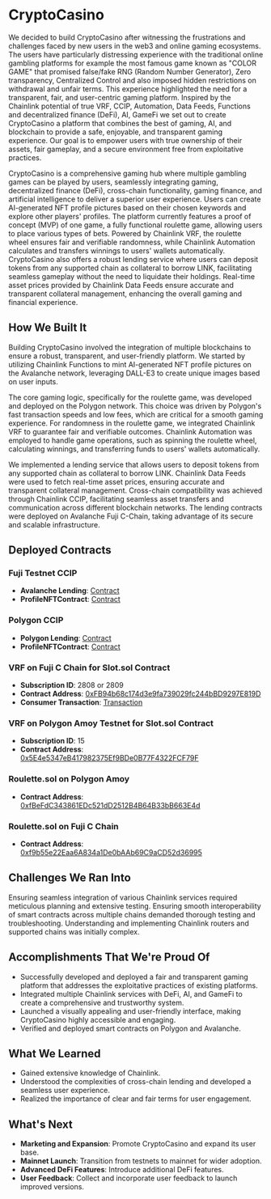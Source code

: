 # CryptoCasino

We decided to build CryptoCasino after witnessing the frustrations and challenges faced by new users in the web3 and online gaming ecosystems. The users have particularly distressing experience with the traditional online gambling platforms for example the most famous game known as "COLOR GAME" that promised false/fake RNG (Random Number Generator), Zero transparency, Centralized Control and also imposed hidden restrictions on withdrawal and unfair terms. This experience highlighted the need for a transparent, fair, and user-centric gaming platform. Inspired by the Chainlink potential of true VRF, CCIP, Automation, Data Feeds, Functions and decentralized finance (DeFi), AI, GameFi we set out to create CryptoCasino a platform that combines the best of gaming, AI, and blockchain to provide a safe, enjoyable, and transparent gaming experience. Our goal is to empower users with true ownership of their assets, fair gameplay, and a secure environment free from exploitative practices.

CryptoCasino is a comprehensive gaming hub where multiple gambling games can be played by users, seamlessly integrating gaming, decentralized finance (DeFi), cross-chain functionality, gaming finance, and artificial intelligence to deliver a superior user experience. Users can create AI-generated NFT profile pictures based on their chosen keywords and explore other players' profiles. The platform currently features a proof of concept (MVP) of one game, a fully functional roulette game, allowing users to place various types of bets. Powered by Chainlink VRF, the roulette wheel ensures fair and verifiable randomness, while Chainlink Automation calculates and transfers winnings to users' wallets automatically. CryptoCasino also offers a robust lending service where users can deposit tokens from any supported chain as collateral to borrow LINK, facilitating seamless gameplay without the need to liquidate their holdings. Real-time asset prices provided by Chainlink Data Feeds ensure accurate and transparent collateral management, enhancing the overall gaming and financial experience.

## How We Built It

Building CryptoCasino involved the integration of multiple blockchains to ensure a robust, transparent, and user-friendly platform. We started by utilizing Chainlink Functions to mint AI-generated NFT profile pictures on the Avalanche network, leveraging DALL-E3 to create unique images based on user inputs.

The core gaming logic, specifically for the roulette game, was developed and deployed on the Polygon network. This choice was driven by Polygon's fast transaction speeds and low fees, which are critical for a smooth gaming experience. For randomness in the roulette game, we integrated Chainlink VRF to guarantee fair and verifiable outcomes. Chainlink Automation was employed to handle game operations, such as spinning the roulette wheel, calculating winnings, and transferring funds to users' wallets automatically.

We implemented a lending service that allows users to deposit tokens from any supported chain as collateral to borrow LINK. Chainlink Data Feeds were used to fetch real-time asset prices, ensuring accurate and transparent collateral management. Cross-chain compatibility was achieved through Chainlink CCIP, facilitating seamless asset transfers and communication across different blockchain networks. The lending contracts were deployed on Avalanche Fuji C-Chain, taking advantage of its secure and scalable infrastructure.

## Deployed Contracts

### Fuji Testnet CCIP
- **Avalanche Lending**: [Contract](https://testnet.snowtrace.io/address/0xf25B0cBCA90Ac97e3037488Bb64F0E0D9D706597)
- **ProfileNFTContract**: [Contract](https://testnet.snowtrace.io/address/0x11d839AcBe82440228F0Cd14922A3092f7CaeaC7)

### Polygon CCIP
- **Polygon Lending**: [Contract](https://www.oklink.com/amoy/address/0x42fc1d53ecf8b4c46989da0d44f07490668338c8)
- **ProfileNFTContract**: [Contract](https://www.oklink.com/amoy/address/0x8d36089ab6efdb3feb2d8ed42f7ec80f3c6d2b11/contract)

### VRF on Fuji C Chain for Slot.sol Contract
- **Subscription ID**: 2808 or 2809
- **Contract Address**: [0xFB94b68c174d3e9fa739029fc244bBD9297E819D](https://testnet.snowtrace.io/address/0xFB94b68c174d3e9fa739029fc244bBD9297E819D)
- **Consumer Transaction**: [Transaction](https://testnet.snowtrace.io/tx/0x05a135f20151b6ac60ad8f859d0f86fb483f05b589355c269dfe777c244d3a95)

### VRF on Polygon Amoy Testnet for Slot.sol Contract
- **Subscription ID**: 15
- **Contract Address**: [0x5E4e5347eB417982375Ef9BDe0B77F4322FCF79F](https://www.oklink.com/amoy/address/0x5e4e5347eb417982375ef9bde0b77f4322fcf79f)

### Roulette.sol on Polygon Amoy
- **Contract Address**: [0xfBeFdC343861EDc521dD2512B4B64B33bB663E4d](https://www.oklink.com/amoy/address/0xfbefdc343861edc521dd2512b4b64b33bb663e4d)

### Roulette.sol on Fuji C Chain
- **Contract Address**: [0xf9b55e22Eaa6A834a1De0bAAb69C9aCD52d36995](https://testnet.snowtrace.io/address/0xa6D6f4556B022c0C7051d62E071c0ACecE5a1228?q=0xf9b55e22Eaa6A834a1De0bAAb69C9aCD52d36995)

## Challenges We Ran Into

Ensuring seamless integration of various Chainlink services required meticulous planning and extensive testing. Ensuring smooth interoperability of smart contracts across multiple chains demanded thorough testing and troubleshooting. Understanding and implementing Chainlink routers and supported chains was initially complex.

## Accomplishments That We're Proud Of

- Successfully developed and deployed a fair and transparent gaming platform that addresses the exploitative practices of existing platforms.
- Integrated multiple Chainlink services with DeFi, AI, and GameFi to create a comprehensive and trustworthy system.
- Launched a visually appealing and user-friendly interface, making CryptoCasino highly accessible and engaging.
- Verified and deployed smart contracts on Polygon and Avalanche.

## What We Learned

- Gained extensive knowledge of Chainlink.
- Understood the complexities of cross-chain lending and developed a seamless user experience.
- Realized the importance of clear and fair terms for user engagement.

## What's Next

- **Marketing and Expansion**: Promote CryptoCasino and expand its user base.
- **Mainnet Launch**: Transition from testnets to mainnet for wider adoption.
- **Advanced DeFi Features**: Introduce additional DeFi features.
- **User Feedback**: Collect and incorporate user feedback to launch improved versions.
